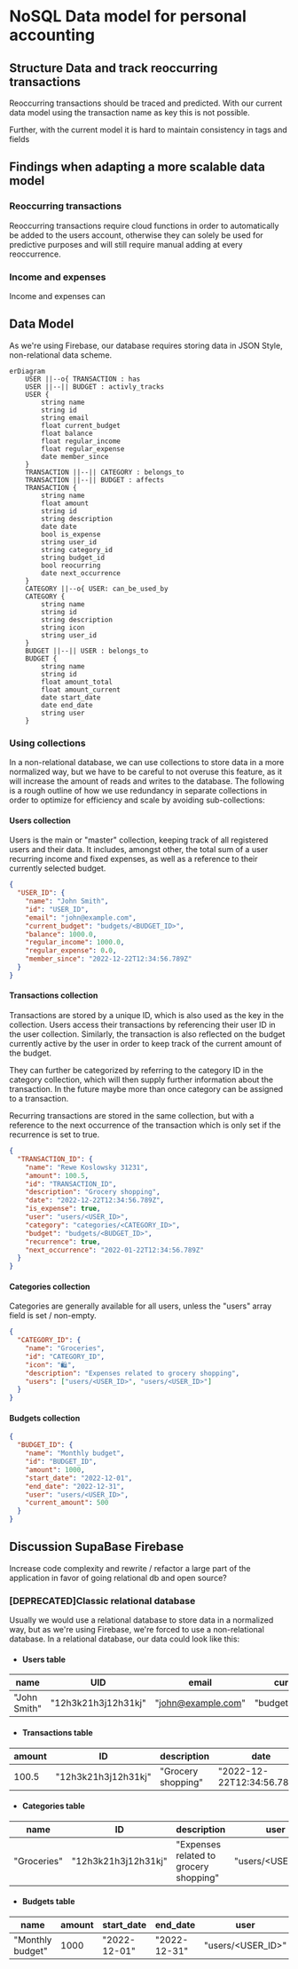 # NoSQL Data model for personal accounting

## Structure Data and track reoccurring transactions

Reoccurring transactions should be traced and predicted.
With our current data model using the transaction name as key this is not possible.

Further, with the current model it is hard to maintain consistency in tags and fields

## Findings when adapting a more scalable data model

### Reoccurring transactions

Reoccurring transactions require cloud functions in order to automatically be added to the users account, otherwise they can solely be used for predictive purposes and will still require manual adding at every reoccurrence.

### Income and expenses

Income and expenses can

## Data Model

As we're using Firebase, our database requires storing data in JSON Style, non-relational data scheme.

```mermaid
erDiagram
    USER ||--o{ TRANSACTION : has
    USER ||--|| BUDGET : activly_tracks
    USER {                          
        string name
        string id
        string email
        float current_budget
        float balance
        float regular_income
        float regular_expense
        date member_since
    }
    TRANSACTION ||--|| CATEGORY : belongs_to
    TRANSACTION ||--|| BUDGET : affects
    TRANSACTION {
        string name
        float amount
        string id
        string description
        date date
        bool is_expense
        string user_id
        string category_id
        string budget_id
        bool reocurring
        date next_occurrence
    }
    CATEGORY ||--o{ USER: can_be_used_by
    CATEGORY {
        string name
        string id
        string description
        string icon
        string user_id
    }
    BUDGET ||--|| USER : belongs_to
    BUDGET {
        string name
        string id
        float amount_total
        float amount_current
        date start_date
        date end_date
        string user
    }

```

### Using collections

In a non-relational database, we can use collections to store data in a more normalized way, but we have to be careful to not overuse this feature, as it will increase the amount of reads and writes to the database.
The following is a rough outline of how we use redundancy in separate collections in order to optimize for efficiency and scale by avoiding sub-collections:

#### **Users collection**

Users is the main or "master" collection, keeping track of all registered users and their data.
It includes, amongst other, the total sum of a user recurring income and fixed expenses, as well as a reference to their currently selected budget.

```json
{
  "USER_ID": {
    "name": "John Smith",
    "id": "USER_ID",
    "email": "john@example.com",
    "current_budget": "budgets/<BUDGET_ID>",
    "balance": 1000.0,
    "regular_income": 1000.0,
    "regular_expense": 0.0,
    "member_since": "2022-12-22T12:34:56.789Z"
  }
}
```

#### **Transactions collection**

Transactions are stored by a unique ID, which is also used as the key in the collection.
Users access their transactions by referencing their user ID in the user collection.
Similarly, the transaction is also reflected on the budget currently active by the user in order to keep track of the current amount of the budget.

They can further be categorized by referring to the category ID in the category collection, which will then supply further information about the transaction. In the future maybe more than once category can be assigned to a transaction.

Recurring transactions are stored in the same collection, but with a reference to the next occurrence of the transaction which is only set if the recurrence is set to true.

```json
{
  "TRANSACTION_ID": {
    "name": "Rewe Koslowsky 31231",
    "amount": 100.5,
    "id": "TRANSACTION_ID",
    "description": "Grocery shopping",
    "date": "2022-12-22T12:34:56.789Z",
    "is_expense": true,
    "user": "users/<USER_ID>",
    "category": "categories/<CATEGORY_ID>",
    "budget": "budgets/<BUDGET_ID>",
    "recurrence": true,
    "next_occurrence": "2022-01-22T12:34:56.789Z"
  }
}
```

#### **Categories collection**

Categories are generally available for all users, unless the "users" array field is set / non-empty.

```json
{
  "CATEGORY_ID": {
    "name": "Groceries",
    "id": "CATEGORY_ID",
    "icon": "🛍️",
    "description": "Expenses related to grocery shopping",
    "users": ["users/<USER_ID>", "users/<USER_ID>"]
  }
}
```

#### **Budgets collection**

```json
{
  "BUDGET_ID": {
    "name": "Monthly budget",
    "id": "BUDGET_ID",
    "amount": 1000,
    "start_date": "2022-12-01",
    "end_date": "2022-12-31",
    "user": "users/<USER_ID>",
    "current_amount": 500
  }
}
```

## Discussion SupaBase Firebase

Increase code complexity and rewrite / refactor a large part of the application in favor of going relational db and open source?

### \[DEPRECATED\]Classic relational database

Usually we would use a relational database to store data in a normalized way, but as we're using Firebase, we're forced to use a non-relational database.
In a relational database, our data could look like this:

- #### **Users table**

| name         | UID                 | email              | current_budget        | balance | regular_income | regular_expense | member_since               |
| ------------ | ------------------- | ------------------ | --------------------- | ------- | -------------- | --------------- | -------------------------- |
| "John Smith" | "12h3k21h3j12h31kj" | "john@example.com" | "budgets/<BUDGET_ID>" | 1000.0  | 1000.0         | 0.0             | "2022-12-22T12:34:56.789Z" |

- #### **Transactions table**

| amount | ID                  | description        | date                       | type      | user              | category                   | budget                | recurrence | next_occurrence            |
| ------ | ------------------- | ------------------ | -------------------------- | --------- | ----------------- | -------------------------- | --------------------- | ---------- | -------------------------- |
| 100.5  | "12h3k21h3j12h31kj" | "Grocery shopping" | "2022-12-22T12:34:56.789Z" | "expense" | "users/<USER_ID>" | "categories/<CATEGORY_ID>" | "budgets/<BUDGET_ID>" | "monthly"  | "2022-01-22T12:34:56.789Z" |

- #### **Categories table**

| name        | ID                  | description                            | user              |
| ----------- | ------------------- | -------------------------------------- | ----------------- |
| "Groceries" | "12h3k21h3j12h31kj" | "Expenses related to grocery shopping" | "users/<USER_ID>" |

- #### **Budgets table**

| name             | amount | start_date   | end_date     | user              | current_amount |
| ---------------- | ------ | ------------ | ------------ | ----------------- | -------------- |
| "Monthly budget" | 1000   | "2022-12-01" | "2022-12-31" | "users/<USER_ID>" | 500            |
